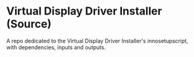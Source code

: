 # Virtual Display Driver Installer (Source)
A repo dedicated to the Virtual Display Driver Installer's innosetupscript, with dependencies, inputs and outputs.
